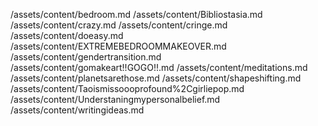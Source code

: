 /assets/content/bedroom.md
/assets/content/Bibliostasia.md
/assets/content/crazy.md
/assets/content/cringe.md
/assets/content/doeasy.md
/assets/content/EXTREMEBEDROOMMAKEOVER.md
/assets/content/gendertransition.md
/assets/content/gomakeart!!GOGO!!.md
/assets/content/meditations.md
/assets/content/planetsarethose.md
/assets/content/shapeshifting.md
/assets/content/Taoismissoooprofound%2Cgirliepop.md
/assets/content/Understaningmypersonalbelief.md
/assets/content/writingideas.md